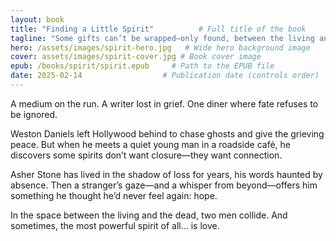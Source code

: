 ```yaml
---
layout: book
title: "Finding a Little Spirit"          # Full title of the book
tagline: "Some gifts can’t be wrapped—only found, between the living and the beyond..."     # Subtitle, hook, or mood phrase
hero: /assets/images/spirit-hero.jpg   # Wide hero background image
cover: assets/images/spirit-cover.jpg # Book cover image
epub: /books/spirit/spirit.epub     # Path to the EPUB file
date: 2025-02-14                  # Publication date (controls order)
---
```

A medium on the run. A writer lost in grief. One diner where fate refuses to be ignored.

Weston Daniels left Hollywood behind to chase ghosts and give the grieving peace. But when he meets a quiet young man in a roadside café, he discovers some spirits don’t want closure—they want connection.

Asher Stone has lived in the shadow of loss for years, his words haunted by absence. Then a stranger’s gaze—and a whisper from beyond—offers him something he thought he’d never feel again: hope.

In the space between the living and the dead, two men collide. And sometimes, the most powerful spirit of all… is love.
